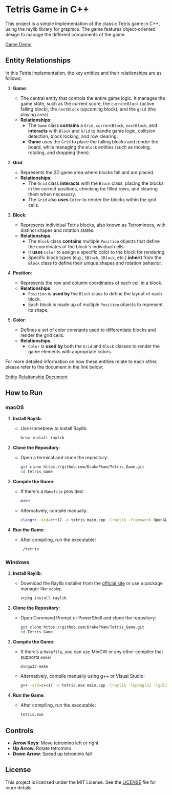 # Tetris Game in C++

This project is a simple implementation of the classic Tetris game in C++, using the raylib library for graphics. The game features object-oriented design to manage the different components of the game. 

[Game Demo](https://youtu.be/dppPFChJRgQ)



## Entity Relationships

In this Tetris implementation, the key entities and their relationships are as follows:

1. **Game**:  
   - The central entity that controls the entire game logic. It manages the game state, such as the current score, the `currentBlock` (active falling block), the `nextBlock` (upcoming block), and the `grid` (the playing area).
   - **Relationships**: 
     - The `Game` class **contains** a `Grid`, `currentBlock`, `nextBlock`, and **interacts** with `Block` and `Grid` to handle game logic, collision detection, block locking, and row clearing.
     - **Game** uses the `Grid` to place the falling blocks and render the board, while managing the `Block` entities (such as moving, rotating, and dropping them).

2. **Grid**:
   - Represents the 2D game area where blocks fall and are placed.
   - **Relationships**: 
     - The `Grid` class **interacts** with the `Block` class, placing the blocks in the correct positions, checking for filled rows, and clearing them when necessary.
     - The `Grid` also **uses** `Color` to render the blocks within the grid cells.

3. **Block**:
   - Represents individual Tetris blocks, also known as Tetrominoes, with distinct shapes and rotation states.
   - **Relationships**:
     - The `Block` class **contains** multiple `Position` objects that define the coordinates of the block's individual cells.
     - It **uses** `Color` to assign a specific color to the block for rendering.
     - Specific block types (e.g., `SBlock`, `IBlock`, etc.) **inherit** from the `Block` class to define their unique shapes and rotation behavior.

4. **Position**:
   - Represents the row and column coordinates of each cell in a block.
   - **Relationships**: 
     - `Position` is **used by** the `Block` class to define the layout of each block.
     - Each block is made up of multiple `Position` objects to represent its shape.

5. **Color**:
   - Defines a set of color constants used to differentiate blocks and render the grid cells.
   - **Relationships**:
     - `Color` is **used by** both the `Grid` and `Block` classes to render the game elements with appropriate colors.


For more detailed information on how these entities relate to each other, please refer to the document in the link below:

[Entity Relationship Document](https://drive.google.com/file/d/1isX77r-dmLTyshxRkZInhUHbUg-3qX3a/view?usp=sharing)

## How to Run

### macOS

1. **Install Raylib**:
   - Use Homebrew to install Raylib:
     ```bash
     brew install raylib
     ```

2. **Clone the Repository**:
   - Open a terminal and clone the repository:
     ```bash
     git clone https://github.com/DrakePham/Tetris_Game.git
     cd Tetris_Game
     ```

3. **Compile the Game**:
   - If there's a `Makefile` provided:
     ```bash
     make
     ```
   - Alternatively, compile manually:
     ```bash
     clang++ -std=c++17 -o tetris main.cpp -lraylib -framework OpenGL -framework Cocoa -framework IOKit -framework CoreVideo
     ```

4. **Run the Game**:
   - After compiling, run the executable:
     ```bash
     ./tetris
     ```

### Windows

1. **Install Raylib**:
   - Download the Raylib installer from the [official site](https://github.com/raysan5/raylib/releases) or use a package manager like `vcpkg`:
     ```bash
     vcpkg install raylib
     ```

2. **Clone the Repository**:
   - Open Command Prompt or PowerShell and clone the repository:
     ```bash
     git clone https://github.com/DrakePham/Tetris_Game.git
     cd Tetris_Game
     ```

3. **Compile the Game**:
   - If there’s a `Makefile`, you can use MinGW or any other compiler that supports `make`:
     ```bash
     mingw32-make
     ```
   - Alternatively, compile manually using g++ or Visual Studio:
     ```bash
     g++ -std=c++17 -o tetris.exe main.cpp -lraylib -lopengl32 -lgdi32 -lwinmm
     ```

4. **Run the Game**:
   - After compiling, run the executable:
     ```bash
     tetris.exe
     ```



## Controls

- **Arrow Keys**: Move tetromino left or right
- **Up Arrow**: Rotate tetromino
- **Down Arrow**: Speed up tetromino fall


## License

This project is licensed under the MIT License. See the [LICENSE](LICENSE) file for more details.